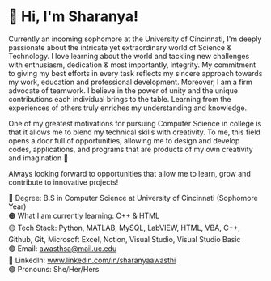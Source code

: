 # 📌 Hi, I'm Sharanya! 
Currently an incoming sophomore at the University of Cincinnati, I'm deeply passionate about the intricate yet extraordinary world of Science & Technology. I love learning about the world and tackling new challenges with enthusiasm, dedication & most importantly, integrity. My commitment to giving my best efforts in every task reflects my sincere approach towards my work, education and professional development. Moreover, I am a firm advocate of teamwork. I believe in the power of unity and the unique contributions each individual brings to the table. Learning from the experiences of others truly enriches my understanding and knowledge.

One of my greatest motivations for pursuing Computer Science in college is that it allows me to blend my technical skills with creativity. To me, this field opens a door full of opportunities, allowing me to design and develop codes, applications, and programs that are products of my own creativity and imagination 💌

Always looking forward to opportunities that allow me to learn, grow and contribute to innovative projects!

🔴 Degree: B.S in Computer Science at University of Cincinnati (Sophomore Year)<br/>
🟠 What I am currently learning: C++ & HTML<br/>
🟡 Tech Stack: Python, MATLAB, MySQL, LabVIEW, HTML, VBA, C++, Github, Git, Microsoft Excel, Notion, Visual Studio, Visual Studio Basic<br/>
🟢 Email: awasthsa@mail.uc.edu<br/>
🔵 LinkedIn: www.linkedin.com/in/sharanyaawasthi<br/>
🟣 Pronouns: She/Her/Hers<br/>

